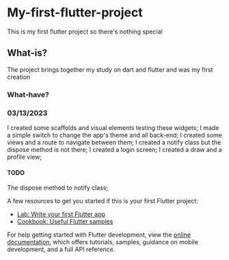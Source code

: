 # My-first-flutter-project
This is my first flutter project so there's nothing special 

## What-is?
The project brings together my study on dart and flutter and was my first creation

### What-have?
### 03/13/2023
I created some scaffolds and visual elements testing these widgets;
I made a simple switch to change the app's theme and all back-end;
I created some views and a route to navigate between them;
I created a notify class but the dispose method is not there;
I created a login screen;
I created a draw and a profile view;

#### TODO
The dispose method to notify class;

A few resources to get you started if this is your first Flutter project:

- [Lab: Write your first Flutter app](https://docs.flutter.dev/get-started/codelab)
- [Cookbook: Useful Flutter samples](https://docs.flutter.dev/cookbook)

For help getting started with Flutter development, view the
[online documentation](https://docs.flutter.dev/), which offers tutorials,
samples, guidance on mobile development, and a full API reference.
